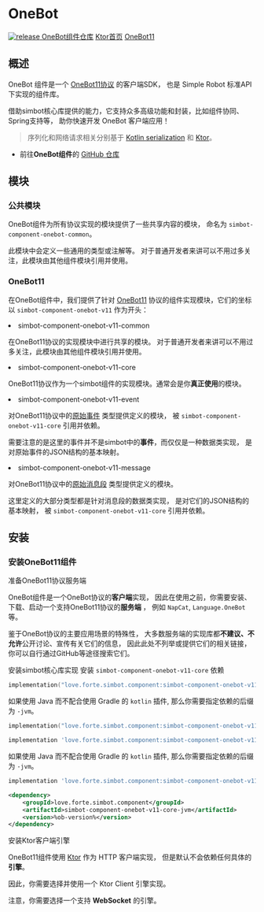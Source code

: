 <show-structure for="chapter,procedure" depth="3"/>

# OneBot

<a href="https://github.com/simple-robot/simbot-component-onebot/releases/latest">
<img alt="release" src="https://img.shields.io/github/v/release/simple-robot/simbot-component-onebot" />
</a>

<seealso>
<category ref="links">
<a href="https://github.com/simple-robot/simbot-component-onebot">OneBot组件仓库</a>
<a href="https://ktor.io/">Ktor首页</a>
<a href="https://github.com/botuniverse/onebot-11">OneBot11</a>
</category>
</seealso>

## 概述

OneBot 组件是一个
[OneBot11协议](https://github.com/botuniverse/onebot-11)
的客户端SDK，
也是 Simple Robot 标准API下实现的组件库。

借助simbot核心库提供的能力，它支持众多高级功能和封装，比如组件协同、Spring支持等，
助你快速开发 OneBot 客户端应用！

> 序列化和网络请求相关分别基于 [Kotlin serialization](https://github.com/Kotlin/kotlinx.serialization)
> 和 [Ktor](https://ktor.io/)。

- 前往**OneBot组件**的 [GitHub 仓库](https://github.com/simple-robot/simbot-component-onebot)

## 模块

### 公共模块

OneBot组件为所有协议实现的模块提供了一些共享内容的模块，
命名为 `simbot-component-onebot-common`。

此模块中会定义一些通用的类型或注解等。
对于普通开发者来讲可以不用过多关注，此模块由其他组件模块引用并使用。

### OneBot11

在OneBot组件中，我们提供了针对 [OneBot11](https://github.com/botuniverse/onebot-11)
协议的组件实现模块，它们的坐标以 `simbot-component-onebot-v11` 作为开头：

<list>
<li><control>simbot-component-onebot-v11-common</control>

在OneBot11协议的实现模块中进行共享的模块。
对于普通开发者来讲可以不用过多关注，此模块由其他组件模块引用并使用。
</li>
<li><control>simbot-component-onebot-v11-core</control>

OneBot11协议作为一个simbot组件的实现模块。通常会是你**真正使用**的模块。
</li>
<li><control>simbot-component-onebot-v11-event</control>

对OneBot11协议中的[原始事件](https://github.com/botuniverse/onebot-11/tree/master/event)
类型提供定义的模块，
被 `simbot-component-onebot-v11-core` 引用并依赖。

<tip>

需要注意的是这里的事件并不是simbot中的**事件**，而仅仅是一种数据类实现，
是对原始事件的JSON结构的基本映射。
</tip>
</li>
<li><control>simbot-component-onebot-v11-message</control>

对OneBot11协议中的[原始消息段](https://github.com/botuniverse/onebot-11/blob/master/message/segment.md)
类型提供定义的模块。

这里定义的大部分类型都是针对消息段的数据类实现，
是对它们的JSON结构的基本映射，
被 `simbot-component-onebot-v11-core` 引用并依赖。

</li>
</list>


## 安装

### 安装OneBot11组件

<procedure title="前期准备" id="OneBot11-前期准备">
<step>
<control>准备OneBot11协议服务端</control>

OneBot组件是一个OneBot协议的**客户端**实现，
因此在使用之前，你需要安装、下载、启动一个支持OneBot11协议的**服务端** ，
例如 `NapCat`, `Language.OneBot` 等。

<warning>

鉴于OneBot协议的主要应用场景的特殊性，
大多数服务端的实现库都**不建议、不允许**公开讨论、宣传有关它们的信息，
因此此处不列举或提供它们的相关链接，你可以自行通过GitHub等途径搜索它们。

</warning>
</step>

</procedure>

<procedure title="安装依赖" id="OneBot11-安装依赖">
<step>
<control>安装simbot核心库实现</control>

<include from="refers.md" element-id="pre-component-install" />

</step>
<step>
<control>安装 <code>simbot-component-onebot-v11-core</code> 依赖</control>

<tabs id="build" group="build">
<tab title="Gradle(Kotlin DSL)" group-key="kts">

```Kotlin
implementation("love.forte.simbot.component:simbot-component-onebot-v11-core:%ob-version%")
```

如果使用 Java 而不配合使用 Gradle 的 `kotlin` 插件, 那么你需要指定依赖的后缀为 `-jvm`。

```Kotlin
implementation("love.forte.simbot.component:simbot-component-onebot-v11-core-jvm:%ob-version%")
```

</tab>
<tab title="Gradle(Groovy)" group-key="groovy">

```Groovy
implementation 'love.forte.simbot.component:simbot-component-onebot-v11-core:%ob-version%'
```

如果使用 Java 而不配合使用 Gradle 的 `kotlin` 插件, 那么你需要指定依赖的后缀为 `-jvm`。

```Groovy
implementation 'love.forte.simbot.component:simbot-component-onebot-v11-core-jvm:%ob-version%'
```

</tab>
<tab title="Maven" group-key="maven">

```xml
<dependency>
    <groupId>love.forte.simbot.component</groupId>
    <artifactId>simbot-component-onebot-v11-core-jvm</artifactId>
    <version>%ob-version%</version>
</dependency>
```

</tab>
</tabs>
</step>
<step>
<control>安装Ktor客户端引擎</control>

OneBot11组件使用 [Ktor](https://ktor.io) 作为 HTTP 客户端实现，
但是默认不会依赖任何具体的**引擎**。

因此，你需要选择并使用一个 Ktor Client 引擎实现。

<warning>

注意，你需要选择一个支持 **WebSocket** 的引擎。

</warning>

<include from="refers.md" element-id="engine-choose"/>
</step>
</procedure>



